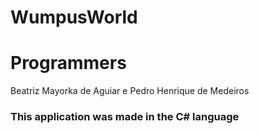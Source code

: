 # WumpusWorld

# Programmers

Beatriz Mayorka de Aguiar e Pedro Henrique de Medeiros

### This application was made in the C# language




